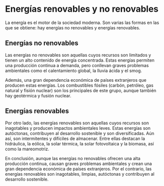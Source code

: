 # Energías renovables y no renovables

La energía es el motor de la sociedad moderna. Son varias las formas en las que se obtiene: hay energías no renovables y energías renovables.

## Energías no renovables

Las energías no renovables son aquellas cuyos recursos son limitados y tienen un alto contenido de energía concentrada. Estas energías permiten una producción continua a demanda, pero conllevan graves problemas ambientales como el calentamiento global, la lluvia ácida y el smog.

Además, una gran dependencia económica de países extranjeros que producen estas energías. Los combustibles fósiles (carbón, petróleo, gas natural y fisión nuclear) son los principales de este grupo, aunque también hay geotérmica y fusión nuclear.

## Energías renovables

Por otro lado, las energías renovables son aquellas cuyos recursos son inagotables y producen impactos ambientales leves. Estas energías son autóctonas, contribuyen al desarrollo sostenible y son diversificadas. Aún así, son intermitentes y difíciles de almacenar. Entre ellas destacan la hidráulica, la eólica, la solar térmica, la solar fotovoltaica y la biomasa, así como la mareomotriz.

En conclusión, aunque las energías no renovables ofrecen una alta producción continua, causan graves problemas ambientales y crean una gran dependencia económica de países extranjeros. Por el contrario, las energías renovables son inagotables, limpias, autóctonas y contribuyen al desarrollo sostenible.
